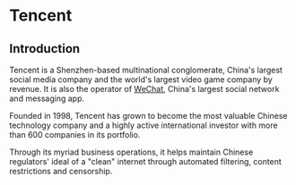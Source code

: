 # Tencent

## Introduction

Tencent is a Shenzhen-based multinational conglomerate, China's largest social media company and the world's largest video game company by revenue. It is also the operator of [WeChat](wechat.md), China's largest social network and messaging app.

Founded in 1998, Tencent has grown to become the most valuable Chinese technology company and a highly active international investor with more than 600 companies in its portfolio.

Through its myriad business operations, it helps maintain Chinese regulators' ideal of a "clean" internet through automated filtering, content restrictions and censorship.
